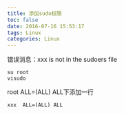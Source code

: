 ```yaml
---
title: 添加sudo权限
toc: false
date: 2016-07-16 15:53:17
tags: Linux
categories: Linux
---
```


错误消息：xxx is not in the sudoers file
```
su root
visudo
```
root ALL=(ALL) ALL下添加一行
```
xxx  ALL=(ALL) ALL
```
